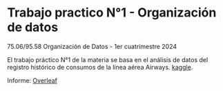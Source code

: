 # Trabajo practico N°1 - Organización de datos
75.06/95.58 Organización de Datos - 1er cuatrimestre 2024

El trabajo práctico N°1 de la materia se basa en el análisis de datos del registro histórico de consumos de la línea aérea Airways. [kaggle](https://www.kaggle.com/datasets/ghassenkhaled/airways-customer-data).


Informe: [Overleaf](https://es.overleaf.com/2558659562bmxsrkckxrfy#3ae20b)
